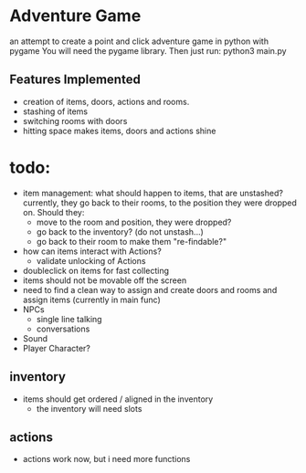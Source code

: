 # Adventure Game

an attempt to create a point and click adventure game in python  with pygame
You will need the pygame library. Then just run:
	 python3 main.py

## Features Implemented
- creation of items, doors, actions and rooms.
- stashing of items
- switching rooms with doors
- hitting space makes items, doors and actions shine


# todo: 
- item management: what should happen to items, that are unstashed? currently, they go back to their rooms, to the position they were dropped on. Should they:
	- move to the room and position, they were dropped?
	- go back to the inventory? (do not unstash...)
	- go back to their room to make them "re-findable?"
- how can items interact with Actions?
	- validate unlocking of Actions
- doubleclick on items for fast collecting
- items should not be movable off the screen
- need to find a clean way to assign and create doors and rooms and assign items (currently in main func)
- NPCs
	- single line talking
	- conversations
- Sound
- Player Character?

## inventory
- items should get ordered / aligned in the inventory
	- the inventory will need slots 


## actions
- actions work now, but i need more functions
	


